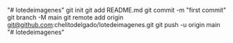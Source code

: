 "# lotedeimagenes"  git init git add README.md git commit -m "first commit" git branch -M main git remote add origin git@github.com:chelitodelgado/lotedeimagenes.git git push -u origin main                 
"# lotedeimagenes" 
